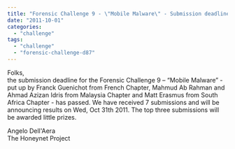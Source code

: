 ```yaml
---
title: "Forensic Challenge 9 - \"Mobile Malware\" - Submission deadline passed"
date: "2011-10-01"
categories: 
  - "challenge"
tags: 
  - "challenge"
  - "forensic-challenge-d87"
---
```


Folks,  
the submission deadline for the Forensic Challenge 9 – “Mobile Malware” - put up by Franck Guenichot from French Chapter, Mahmud Ab Rahman and Ahmad Azizan Idris from Malaysia Chapter and Matt Erasmus from South Africa Chapter - has passed. We have received 7 submissions and will be announcing results on Wed, Oct 31th 2011. The top three submissions will be awarded little prizes.  
  
Angelo Dell'Aera  
The Honeynet Project
